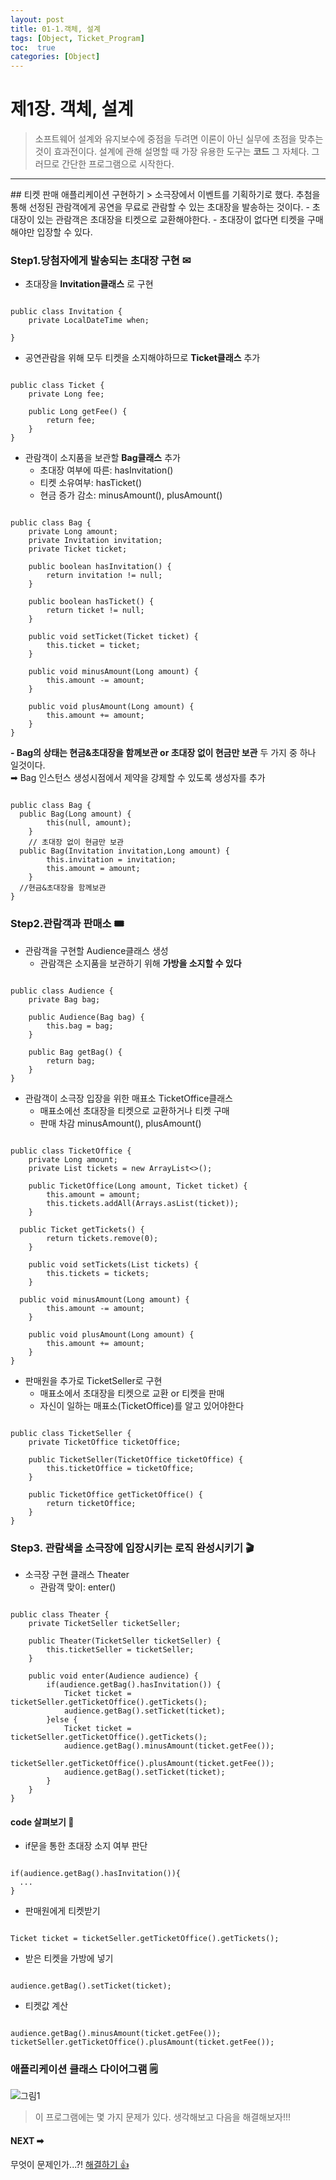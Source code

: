 ```yaml
---
layout: post
title: 01-1.객체, 설계
tags: [Object, Ticket_Program]
toc:  true
categories: [Object]
---
```


# 제1장. 객체, 설계
> 소프트웨어 설계와 유지보수에 중점을 두려면 이론이 아닌 실무에 초점을 맞추는 것이 효과전이다.
설계에 관해 설명할 때 가장 유용한 도구는 **코드** 그 자체다. 그러므로 간단한 프로그램으로 시작한다.

<hr/>
## 티켓 판매 애플리케이션 구현하기
> 소극장에서 이벤트를 기획하기로 했다. 추첨을 통해 선정된 관람객에게 공연을 무료로 관람할 수 있는 초대장을 발송하는 것이다.
- 초대장이 있는 관람객은 초대장을 티켓으로 교환해야한다.
- 초대장이 없다면 티켓을 구매해야만 입장할 수 있다.

### Step1.당첨자에게 발송되는 초대장 구현 &#9993;

- 초대장을 **Invitation클래스** 로 구현
<pre><code>
public class Invitation {
	private LocalDateTime when;

}
</code></pre>
- 공연관람을 위해 모두 티켓을 소지해야하므로 **Ticket클래스** 추가
<pre><code>
public class Ticket {
	private Long fee;

	public Long getFee() {
		return fee;
	}
}
</code></pre>
- 관람객이 소지품을 보관할 **Bag클래스** 추가
  - 초대장 여부에 따른: hasInvitation()
  - 티켓 소유여부: hasTicket()
  - 현금 증가 감소: minusAmount(), plusAmount()
<pre><code>
public class Bag {
	private Long amount;
	private Invitation invitation;
	private Ticket ticket;

	public boolean hasInvitation() {
		return invitation != null;
	}

	public boolean hasTicket() {
		return ticket != null;
	}

	public void setTicket(Ticket ticket) {
		this.ticket = ticket;
	}

	public void minusAmount(Long amount) {
		this.amount -= amount;
	}

	public void plusAmount(Long amount) {
		this.amount += amount;
	}
}
</code></pre>
  **- Bag의 상태는 현금&초대장을 함께보관 or 초대장 없이 현금만 보관** 두 가지 중 하나 일것이다. <br>
  ➡ Bag 인스턴스 생성시점에서 제약을 강제할 수 있도록 생성자를 추가
<pre><code>  
public class Bag {
  public Bag(Long amount) {
		this(null, amount);
	}
	// 초대장 없이 현금만 보관
  public Bag(Invitation invitation,Long amount) {
		this.invitation = invitation;
		this.amount = amount;
	}
  //현금&초대장을 함께보관
}
</code></pre>

### Step2.관람객과 판매소 &#127903;

- 관람객을 구현할 Audience클래스 생성
  - 관람객은 소지품을 보관하기 위해 **가방을 소지할 수 있다**
<pre><code>  
public class Audience {
	private Bag bag;

	public Audience(Bag bag) {
		this.bag = bag;
	}

	public Bag getBag() {
		return bag;
	}
}
</code></pre>

- 관람객이 소극장 입장을 위한 매표소 TicketOffice클래스
  - 매표소에선 초대장을 티켓으로 교환하거나 티켓 구매
  - 판매 차감 minusAmount(), plusAmount()
<pre><code>  
public class TicketOffice {
	private Long amount;
	private List<Ticket> tickets = new ArrayList<>();

	public TicketOffice(Long amount, Ticket ticket) {
		this.amount = amount;
		this.tickets.addAll(Arrays.asList(ticket));
	}

  public Ticket getTickets() {
		return tickets.remove(0);
	}

	public void setTickets(List<Ticket> tickets) {
		this.tickets = tickets;
	}

  public void minusAmount(Long amount) {
		this.amount -= amount;
	}

	public void plusAmount(Long amount) {
		this.amount += amount;
	}
}
</code></pre>

- 판매원을 추가로 TicketSeller로 구현
  - 매표소에서 초대장을 티켓으로 교환 or 티켓을 판매
  - 자신이 일하는 매표소(TicketOffice)를 알고 있어야한다
<pre><code>  
public class TicketSeller {
	private TicketOffice ticketOffice;

	public TicketSeller(TicketOffice ticketOffice) {
		this.ticketOffice = ticketOffice;
	}

	public TicketOffice getTicketOffice() {
		return ticketOffice;
	}
}
</code></pre>

### Step3. 관람색을 소극장에 입장시키는 로직 완성시키기 &#127916;

- 소극장 구현 클래스 Theater
  - 관람객 맞이: enter()
<pre><code>  
public class Theater {
	private TicketSeller ticketSeller;

	public Theater(TicketSeller ticketSeller) {
		this.ticketSeller = ticketSeller;
	}

	public void enter(Audience audience) {
		if(audience.getBag().hasInvitation()) {
			Ticket ticket = ticketSeller.getTicketOffice().getTickets();
			audience.getBag().setTicket(ticket);
		}else {
			Ticket ticket = ticketSeller.getTicketOffice().getTickets();
			audience.getBag().minusAmount(ticket.getFee());
			ticketSeller.getTicketOffice().plusAmount(ticket.getFee());
			audience.getBag().setTicket(ticket);			
		}
	}
}
</code></pre>

#### code 살펴보기 &#128270;

- if문을 통한 초대장 소지 여부 판단
<pre><code>  
if(audience.getBag().hasInvitation()){
  ...
}
</code></pre>
- 판매원에게 티켓받기
<pre><code>  
Ticket ticket = ticketSeller.getTicketOffice().getTickets();
</code></pre>
- 받은 티켓을 가방에 넣기
<pre><code>  
audience.getBag().setTicket(ticket);
</code></pre>
- 티켓값 계산
<pre><code>  
audience.getBag().minusAmount(ticket.getFee());
ticketSeller.getTicketOffice().plusAmount(ticket.getFee());
</code></pre>

### 애플리케이션 클래스 다이어그램 &#128466;
![그림1](https://github.com/Lindashin15/studyImage/blob/main/object%E1%84%80%E1%85%B3%E1%84%85%E1%85%B5%E1%86%B71.png)
> 이 프로그램에는 몇 가지 문제가 있다. 생각해보고 다음을 해결해보자!!!

#### NEXT &#10145;
무엇이 문제인가...?!
[해결하기 &#128077;]()
